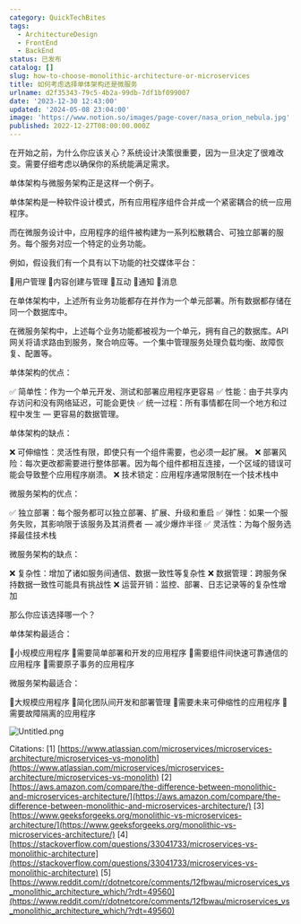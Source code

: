 ```yaml
---
category: QuickTechBites
tags:
  - ArchitectureDesign
  - FrontEnd
  - BackEnd
status: 已发布
catalog: []
slug: how-to-choose-monolithic-architecture-or-microservices
title: 如何考虑选择单体架构还是微服务
urlname: d2f35343-79c5-4b2a-99db-7df1bf099007
date: '2023-12-30 12:43:00'
updated: '2024-05-08 23:04:00'
image: 'https://www.notion.so/images/page-cover/nasa_orion_nebula.jpg'
published: 2022-12-27T08:00:00.000Z
---
```


在开始之前，为什么你应该关心？系统设计决策很重要，因为一旦决定了很难改变。需要仔细考虑以确保你的系统能满足需求。


单体架构与微服务架构正是这样一个例子。


单体架构是一种软件设计模式，所有应用程序组件合并成一个紧密耦合的统一应用程序。


而在微服务设计中，应用程序的组件被构建为一系列松散耦合、可独立部署的服务。每个服务对应一个特定的业务功能。


例如，假设我们有一个具有以下功能的社交媒体平台：


🔸用户管理
🔸内容创建与管理
🔸互动
🔸通知
🔸消息


在单体架构中，上述所有业务功能都存在并作为一个单元部署。所有数据都存储在同一个数据库中。


在微服务架构中，上述每个业务功能都被视为一个单元，拥有自己的数据库。API 网关将请求路由到服务，聚合响应等。一个集中管理服务处理负载均衡、故障恢复、配置等。


单体架构的优点：


✅ 简单性：作为一个单元开发、测试和部署应用程序更容易
✅ 性能：由于共享内存访问和没有网络延迟，可能会更快
✅ 统一过程：所有事情都在同一个地方和过程中发生 — 更容易的数据管理。


单体架构的缺点：


❌ 可伸缩性：灵活性有限，即使只有一个组件需要，也必须一起扩展。
❌ 部署风险：每次更改都需要进行整体部署。因为每个组件都相互连接，一个区域的错误可能会导致整个应用程序崩溃。
❌ 技术锁定：应用程序通常限制在一个技术栈中


微服务架构的优点：


✅ 独立部署：每个服务都可以独立部署、扩展、升级和重启
✅ 弹性：如果一个服务失败，其影响限于该服务及其消费者 — 减少爆炸半径
✅ 灵活性：为每个服务选择最佳技术栈


微服务架构的缺点：


❌ 复杂性：增加了诸如服务间通信、数据一致性等复杂性
❌ 数据管理：跨服务保持数据一致性可能具有挑战性
❌ 运营开销：监控、部署、日志记录等的复杂性增加


那么你应该选择哪一个？


单体架构最适合：


🔹小规模应用程序
🔹需要简单部署和开发的应用程序
🔹需要组件间快速可靠通信的应用程序
🔹需要原子事务的应用程序


微服务架构最适合：


🔸大规模应用程序
🔸简化团队间开发和部署管理
🔸需要未来可伸缩性的应用程序
🔸需要故障隔离的应用程序


![Untitled.png](https://prod-files-secure.s3.us-west-2.amazonaws.com/5d24fe63-e567-4804-86f9-9fdc62e13082/8d149051-cc00-4198-a3d7-e00805eb8f9e/Untitled.png?X-Amz-Algorithm=AWS4-HMAC-SHA256&X-Amz-Content-Sha256=UNSIGNED-PAYLOAD&X-Amz-Credential=ASIAZI2LB4664XAAWG4L%2F20250228%2Fus-west-2%2Fs3%2Faws4_request&X-Amz-Date=20250228T213416Z&X-Amz-Expires=3600&X-Amz-Security-Token=IQoJb3JpZ2luX2VjEFsaCXVzLXdlc3QtMiJHMEUCIQDkQO1uCnp0ohbiZdCLit3Szs9%2B82ArhXacl9UA9B%2FVzgIgCcWx6vmNdT4goN1rmhuCIQSoDqLQ5PM4v%2BXG8tQXrFIqiAQIlP%2F%2F%2F%2F%2F%2F%2F%2F%2F%2FARAAGgw2Mzc0MjMxODM4MDUiDEQOWqA7Ho2o%2B%2FnVbyrcA%2FEWJ%2FcmM%2F%2FVoft%2FMcS32oqhAJEyUeNeJKiap5WXKWT%2BuCRfW3CRx6MwAk6AENEqv3Whcl3DFsiFzbctFSEgVRAEkQ6SWcsqaNu6QADiaU43Mt7QTtWr84NpSqBhOPXX7s5FXHNvFgVAfp4r39xLogFV7FeEAL2SwUTOFJ74Y9EZ9aCzAknmzjh35QctK9522kOAvx%2BFG0HHGJtDDcbQ49434l5OQ%2BOlves8edI1H%2BLqMQNFLYv7YdmGuwROu5ExeeZEdFFRYvq9aSVANdFy0fNBal7fgnv4h%2Bmq1dTPiRXdNwPzIxqXmgyxk4WPaZggqmjDdjzlCMEupbNPxTdDc6MWrbmcwa9UAd46X%2Fm8nqWS3Rx1f5Ubboy2R%2BRVfezjWgqMtAOVKT1pJNzYETEepjlp%2B8A4L8laDKYEY7R6RdQ1e%2FnLM3MjQOfE7xIAfk%2BZvi%2FgXaL7UEuJuT3SIVQcxyDJ9KXb9ZUNzJ%2BcbRNXeVjO4LFD5WmhotO6gYAoMWLDcrllQtzFFqhhKwytwIk%2FXH0kbYU8uHsykZzVRiKan%2BVvWsVJFDX0fkzpPH1RJojyMcNntzKiOQiwoca%2BA8vQrxgtzuodY6sDIOJzplhiJTLuIRT%2Fkaw%2BcJYoc55RMP%2BKiL4GOqUBBsLjq0CVHZUap1oWdmu65o%2BOVNfAWB2Q6lvJMdyznZ8sYpgT7ooFghxZpZlRq2J0x%2Ba7A9eTcoNG%2B4A4rKKaLC%2BThHhdb1NzehR1qgUBRBDeqKvuOnKFUfq27Q%2BD8wxmEoQF4NQw5sT8T%2BIaJLJajxI2QFFTcAoMRfyIQA1VUv3NrHvO%2BCaqMSOaHnfJBd6kxIKPoImxkRnH9%2FzbhSrwLK5VUsC2&X-Amz-Signature=70d389af7ae7c4a71a708e419c156ca81c3b3da47cc020429ecc355b8128d47f&X-Amz-SignedHeaders=host&x-id=GetObject)


Citations:
[1] [https://www.atlassian.com/microservices/microservices-architecture/microservices-vs-monolith](https://www.atlassian.com/microservices/microservices-architecture/microservices-vs-monolith)
[2] [https://aws.amazon.com/compare/the-difference-between-monolithic-and-microservices-architecture/](https://aws.amazon.com/compare/the-difference-between-monolithic-and-microservices-architecture/)
[3] [https://www.geeksforgeeks.org/monolithic-vs-microservices-architecture/](https://www.geeksforgeeks.org/monolithic-vs-microservices-architecture/)
[4] [https://stackoverflow.com/questions/33041733/microservices-vs-monolithic-architecture](https://stackoverflow.com/questions/33041733/microservices-vs-monolithic-architecture)
[5] [https://www.reddit.com/r/dotnetcore/comments/12fbwau/microservices_vs_monolithic_architecture_which/?rdt=49560](https://www.reddit.com/r/dotnetcore/comments/12fbwau/microservices_vs_monolithic_architecture_which/?rdt=49560)

